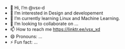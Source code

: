 - 👋 Hi, I’m @vsx-d
- 👀 I’m interested in Design and developement
- 🌱 I’m currently learning Linux and Machine Learning.
- 💞️ I’m looking to collaborate on ...
- 📫 How to reach me https://linktr.ee/vsx_xd
- 😄 Pronouns: ...
- ⚡ Fun fact: ...

<!---
vsx-d/vsx-d is a ✨ special ✨ repository because its `README.md` (this file) appears on your GitHub profile.
You can click the Preview link to take a look at your changes.
--->
